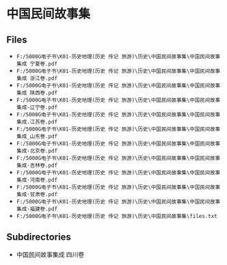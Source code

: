 # 中国民间故事集

## Files

- `F:/5000G电子书\K01-历史地理(历史 传记 旅游)\历史\中国民间故事集\中国民间故事集成 宁夏卷.pdf`
- `F:/5000G电子书\K01-历史地理(历史 传记 旅游)\历史\中国民间故事集\中国民间故事集成 浙江卷.pdf`
- `F:/5000G电子书\K01-历史地理(历史 传记 旅游)\历史\中国民间故事集\中国民间故事集成 陕西卷.pdf`
- `F:/5000G电子书\K01-历史地理(历史 传记 旅游)\历史\中国民间故事集\中国民间故事集成-辽宁卷.pdf`
- `F:/5000G电子书\K01-历史地理(历史 传记 旅游)\历史\中国民间故事集\中国民间故事集成.江苏卷.pdf`
- `F:/5000G电子书\K01-历史地理(历史 传记 旅游)\历史\中国民间故事集\中国民间故事集成_山东卷.pdf`
- `F:/5000G电子书\K01-历史地理(历史 传记 旅游)\历史\中国民间故事集\中国民间故事集成·北京卷.pdf`
- `F:/5000G电子书\K01-历史地理(历史 传记 旅游)\历史\中国民间故事集\中国民间故事集成·吉林卷.pdf`
- `F:/5000G电子书\K01-历史地理(历史 传记 旅游)\历史\中国民间故事集\中国民间故事集成·河南卷.pdf`
- `F:/5000G电子书\K01-历史地理(历史 传记 旅游)\历史\中国民间故事集\中国民间故事集成·甘肃卷.pdf`
- `F:/5000G电子书\K01-历史地理(历史 传记 旅游)\历史\中国民间故事集\中国民间故事集成·福建卷.pdf`
- `F:/5000G电子书\K01-历史地理(历史 传记 旅游)\历史\中国民间故事集\files.txt`

## Subdirectories

- 中国民间故事集成  四川卷

